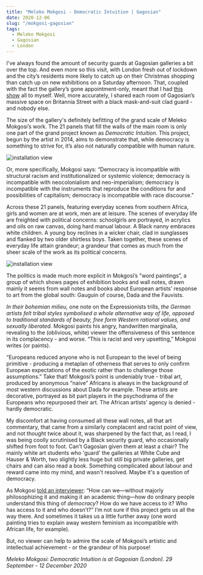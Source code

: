 ```yaml
---
title: "Meleko Mokgosi - Democratic Intuition | Gagosian"
date: 2020-12-06
slug: "/mokgosi-gagosian"
tags:
  - Meleko Mokgosi
  - Gagosian
  - London
---
```


I've always found the amount of security guards at Gagosian galleries a bit over the top. And even more so this visit, with London fresh out of lockdown and the city’s residents more likely to catch up on their Christmas shopping than catch up on new exhibitions on a Saturday afternoon. That, coupled with the fact the gallery’s gone appointment-only, meant that I had [this show](https://gagosian.com/exhibitions/2020/meleko-mokgosi-democratic-intuition/) all to myself. Well, more accurately, I shared each room of Gagosian’s massive space on Britannia Street with a black mask-and-suit clad guard - and nobody else.

The size of the gallery's definitely befitting of the grand scale of Meleko Mokgosi’s work. The 21 panels that fill the walls of the main room is only one part of the grand project known as *Democratic Intuition*. This project, begun by the artist in 2014, aims to demonstrate that, while democracy is something to strive for, it’s also not naturally compatible with human nature.

![installation view](/mokgosi-gagosian-1.jpg)

Or, more specifically, Mokgosi says: “Democracy is incompatible with structural racism and institutionalized or systemic violence; democracy is incompatible with neocolonialism and neo-imperialism; democracy is incompatible with the instruments that reproduce the conditions for and possibilities of capitalism; democracy is incompatible with race discourse.”

Across these 21 panels, featuring everyday scenes from southern Africa, girls and women are at work, men are at leisure. The scenes of everyday life are freighted with political concerns: schoolgirls are portrayed, in acrylics and oils on raw canvas, doing hard manual labour. A Black nanny embraces white children. A young boy reclines in a wicker chair, clad in sunglasses and flanked by two older shirtless boys. Taken together, these scenes of everyday life attain grandeur; a grandeur that comes as much from the sheer scale of the work as its political concerns.

![installation view](/mokgosi-gagosian-2.jpg)

The politics is made much more explicit in Mokgosi’s "word paintings”, a group of which shows pages of exhibition books and wall notes, drawn mainly it seems from wall notes and books about European artists’ response to art from the global south: Gauguin of course, Dada and the Fauvists.

*In their bohemian milieu,* one note on the Expressionists trills, *the German artists felt tribal styles symbolised a whole alternative way of life, opposed to traditional standards of beauty, free form Western rational values, and sexually liberated.* Mokgosi paints his angry, handwritten marginalia, revealing to the (oblivious, white) viewer the offensiveness of this sentence in its complacency - and worse. “This is racist and very upsetting,” Mokgosi writes (or paints).

“Europeans reduced anyone who is not European to the level of being primitive - producing a metaplan of otherness that serves to only confirm European expectations of the exotic rather than to challenge those assumptions.” Take that! Mokgosi’s point is undeniably true - tribal art, produced by anonymous “naive” Africans is always in the background of most western discussions about Dada for example. These artists are decorative, portrayed as bit part players in the psychodrama of the Europeans who repurposed their art. The African artists’ agency is denied - hardly democratic.

My discomfort at having consumed all these wall notes, all that art commentary, that came from a similarly complacent and racist point of view, and not thought twice about it, was sharpened by the fact that, as I read, I was being coolly scrutinised by a Black security guard, who occasionally shifted from foot to foot. Can't Gagosian given them at least a chair? The mainly white art students who 'guard' the galleries at White Cube and Hauser & Worth, two slightly less huge but still big private galleries, get chairs and can also read a book. Something complicated about labour and reward came into my mind, and wasn't resolved. Maybe it's a question of democracy.

As Mokgosi [told an interviewer](https://www.interviewmagazine.com/art/artists-at-work-meleko-mokgosi): “How can we—without majorly philosophizing it and making it an academic thing—how do ordinary people understand this thing of *democracy*? How do we have access to it? Who has access to it and who doesn’t?” I’m not sure if this project gets us all the way there. And sometimes it takes us a little further away (one word painting tries to explain away western feminism as incompatible with African life, for example).

But, no viewer can help to admire the scale of Mokgosi’s artistic and intellectual achievement - or the grandeur of his purpose!

*Meleko Mokgosi: Democratic Intuition is at Gagosian (London). 29 September - 12 December 2020*
